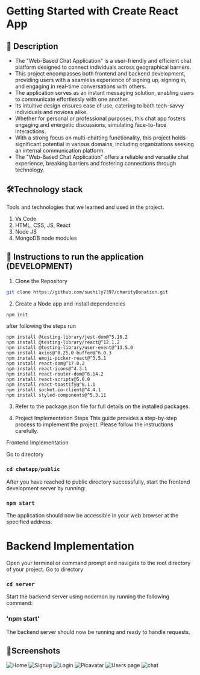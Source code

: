 # Getting Started with Create React App

## 📃 Description

* The "Web-Based Chat Application" is a user-friendly and efficient chat platform designed to connect individuals across geographical barriers.
* This project encompasses both frontend and backend development, providing users with a seamless experience of signing up, signing in, and engaging in real-time conversations with others.
* The application serves as an instant messaging solution, enabling users to communicate effortlessly with one another.
* Its intuitive design ensures ease of use, catering to both tech-savvy individuals and novices alike.
* Whether for personal or professional purposes, this chat app fosters engaging and energetic discussions, simulating face-to-face interactions.
* With a strong focus on multi-chatting functionality, this project holds significant potential in various domains, including organizations seeking an internal communication platform.
* The "Web-Based Chat Application" offers a reliable and versatile chat experience, breaking barriers and fostering connections through technology.

## 🛠Technology stack
Tools and technologies that we learned and used in the project.
1. Vs Code
2. HTML, CSS, JS, React
3. Node JS
4. MongoDB node modules

## 🚀 Instructions to run the application (DEVELOPMENT)

1. Clone the Repository
```bash
git clone https://github.com/sushily7397/charityDonation.git
```
2. Create a Node app and install dependencies
```bash
npm init
```

after following the steps run 
```
npm install @testing-library/jest-dom@^5.16.2
npm install @testing-library/react@^12.1.2
npm install @testing-library/user-event@^13.5.0
npm install axios@^0.25.0 buffer@^6.0.3
npm install emoji-picker-react@^3.5.1
npm install react-dom@^17.0.2
npm install react-icons@^4.3.1
npm install react-router-dom@^6.14.2
npm install react-scripts@5.0.0
npm install react-toastify@^8.1.1
npm install socket.io-client@^4.4.1
npm install styled-components@^5.3.11

```
3. Refer to the package.json file for full details on the installed packages.


4. Project Implementation Steps
This guide provides a step-by-step process to implement the project. Please follow the instructions carefully.

Frontend Implementation

Go to directory
### `cd chatapp/public`

After you have reached to public directory successfully, start the frontend development server by running:
### `npm start`

The application should now be accessible in your web browser at the specified address.

# Backend Implementation
Open your terminal or command prompt and navigate to the root directory of your project.
Go to directory
### `cd server`

Start the backend server using nodemon by running the following command:
### 'npm start'
The backend server should now be running and ready to handle requests.


## 🎨Screenshots

![Home](https://github.com/sushil7397/Web-ChatApp/assets/67103453/eed8c65b-ac66-4bda-931e-f66855560ea8)
![Signup](https://github.com/sushil7397/Web-ChatApp/assets/67103453/a2069167-dbc3-4809-baf4-98c0a541dc6e)
![Login](https://github.com/sushil7397/Web-ChatApp/assets/67103453/3b06bf7b-3b99-4641-aea0-112859d8b598)
![Picavatar](https://github.com/sushil7397/Web-ChatApp/assets/67103453/2b5112a7-cfab-4618-947b-d76112815142)
![Users page](https://github.com/sushil7397/Web-ChatApp/assets/67103453/f99e897d-213b-423d-9180-782d39ceccb0)
![chat](https://github.com/sushil7397/Web-ChatApp/assets/67103453/bfe3f689-1e98-4787-8b2f-be03b1c5f558)

